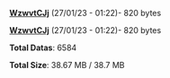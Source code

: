 [**WzwvtCJj**](/data/WzwvtCJj.txt) (27/01/23 - 01:22)- 820 bytes

[**WzwvtCJj**](/data/WzwvtCJj.txt) (27/01/23 - 01:22)- 820 bytes

**Total Datas**: 6584

**Total Size**: 38.67 MB / 38.7 MB
